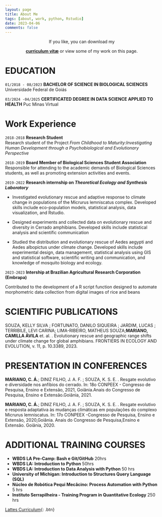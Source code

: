 ```yaml
---
layout: page
title: About Me
tags: [about, work, python, Rstudio]
date: 2023-04-06
comments: false
---
```

    
<!--<center><a href="http://taylantatli.github.io/Moon"><b>CV</b></a> is a minimal, one column jekyll theme.</center> <-->


<center><p>If you like, you can download my </p><a href="https://drive.google.com/file/d/1qGlpzzfgkXpHx_l4wmmk-MRTaaJ5YK9a/view?usp=sharing"><b>curriculum vitæ</b></a> or view some of my work on this page.</center>


# EDUCATION

`01/2018 - 08/2023`  __BACHELOR OF SCIENCE IN BIOLOGICAL SCIENCES__ Universidade Federal de Goiás

`03/2024 -04/2025` __CERTIFICATED DEGREE IN DATA SCIENCE APPLIED TO HEALTH__
Puc Minas Virtual

# Work Experience 

`2018-2018` __Research Student__  
Research student of the Project *From Childhood to Maturity:Investigating Human Development through a Psychobiological and Evolutionary Perspective* 

`2018-2019` __Board Member of Biological Sciences Student Association__   Responsible for attending to the academic demands of Biological Sciences students, as well as promoting extension activities and events.

`2019-2022` __Research internship on *Theoretical Ecology and Synthesis Laboratory*__ 

- Investigated evolutionary rescue and adaptive response to climate change in populations of the Micrurus lemniscatus complex. Developed skills include eco-population models, statistical analysis, data visualization, and Rstudio.

- Designed experiments and collected data on evolutionary rescue and diversity in Cerrado amphibians. Developed skills include statistical analysis and scientific communication

- Studied the distribution and evolutionary rescue of Aedes aegypti and Aedes albopictus under climate change. Developed skills include experimental design, data management, statistical analysis using GIS and statistical software, scientific writing and communication, and knowledge of mosquito biology and ecology.



`2023-2023` __Intership at Brazilian Agricultural Research Corporation (Embrapa)__ 

Contributed to the development of a R script function designed to automate morphometric data collection from digital images of rice and beans



# SCIENTIFIC PUBLICATIONS

SOUZA, KELLY SILVA ; FORTUNATO, DANILO SIQUEIRA ; JARDIM, LUCAS ; TERRIBILE, LEVI CARINA; LIMA-RIBEIRO, MATHEUS SOUZA;**MARIANO, CAMILLA ÁVILA** et. al. . Evolutionary rescue and geographic range shifts under climate change for global amphibians. FRONTIERS IN ECOLOGY AND EVOLUTION, v. 11, p. 10.3389, 2023.

# PRESENTATION IN CONFERENCES

**MARIANO, C. Á.**; DINIZ FILHO, J. A. F. ; SOUZA, K. S. E. . Resgate evolutivo e diversidade nos anfíbios do cerrado. In: 18o CONPEEX - Congresso de Pesquisa, Ensino e Extensão, 2021, Goiânia.Anais do Congresso de Pesquisa, Ensino e Extensão.Goiânia, 2021.

**MARIANO, C. Á.**; DINIZ FILHO, J. A. F. ; SOUZA, K. S. E. . Resgate evolutivo e resposta adaptativa às mudanças climáticas em populações do complexo Micrurus lemniscatus. In: 17o CONPEEX -Congresso de Pesquisa, Ensino e Extensão, 2020,Goiânia. Anais do Congresso de Pesquisa,Ensino e Extensão. Goiânia, 2020.

# ADDITIONAL TRAINING COURSES 

*  **WBDS LA Pre-Camp: Bash e Git/GitHub** 20hrs 
*  **WBDS LA: Introduction to Python** 50hrs 
*  **WBDS LA: Introduction to Data Analysis with Python** 50 hrs
* **University of Michigan: Introduction to Structures Query Language (SQL)** 
*  **Núcleo de Robótica Pequi Mecâcino: Process Automation with Python** 5 hrs
*  **Instituto Serrapilheira - Training Program in Quantitative Ecology** 250 hrs


      
[Lattes Curriculum](http://lattes.cnpq.br/9326098337353690){: .btn}


